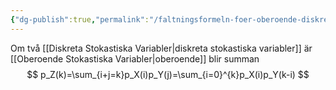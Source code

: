 ```yaml
---
{"dg-publish":true,"permalink":"/faltningsformeln-foer-oberoende-diskreta-stokastiska-variabler/","tags":["matematiskstatistik"]}
---
```


Om två [[Diskreta Stokastiska Variabler\|diskreta stokastiska variabler]] är [[Oberoende Stokastiska Variabler\|oberoende]] blir summan
$$
p_Z(k)=\sum_{i+j=k}p_X(i)p_Y(j)=\sum_{i=0}^{k}p_X(i)p_Y(k-i)
$$